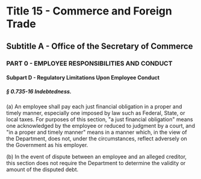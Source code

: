 
# Title 15 - Commerce and Foreign Trade
## Subtitle A - Office of the Secretary of Commerce
### PART 0 - EMPLOYEE RESPONSIBILITIES AND CONDUCT
#### Subpart D - Regulatory Limitations Upon Employee Conduct
##### § 0.735-16 Indebtedness.

(a) An employee shall pay each just financial obligation in a proper and timely manner, especially one imposed by law such as Federal, State, or local taxes. For purposes of this section, "a just financial obligation" means one acknowledged by the employee or reduced to judgment by a court, and "in a proper and timely manner" means in a manner which, in the view of the Department, does not, under the circumstances, reflect adversely on the Government as his employer.

(b) In the event of dispute between an employee and an alleged creditor, this section does not require the Department to determine the validity or amount of the disputed debt.
